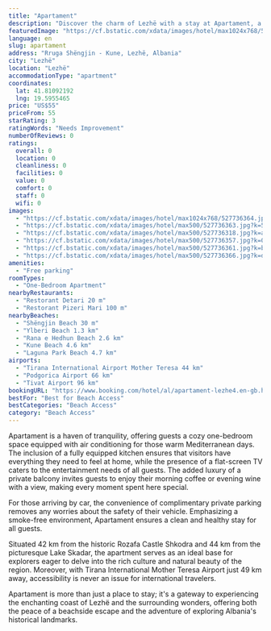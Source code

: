 ```yaml
---
title: "Apartament"
description: "Discover the charm of Lezhë with a stay at Apartament, a prime choice for travelers seeking comfort and convenience mere steps from Shëngjin Beach."
featuredImage: "https://cf.bstatic.com/xdata/images/hotel/max1024x768/527736364.jpg?k=afd07f61ab3d273e2da087b7e1ec61c08e4d29f8ea6fdf9ba0cd487c3d7117a5&o=&hp=1"
language: en
slug: apartament
address: "Rruga Shëngjin - Kune, Lezhë, Albania"
city: "Lezhë"
location: "Lezhë"
accommodationType: "apartment"
coordinates:
  lat: 41.81092192
  lng: 19.5955465
price: "US$55"
priceFrom: 55
starRating: 3
ratingWords: "Needs Improvement"
numberOfReviews: 0
ratings:
  overall: 0
  location: 0
  cleanliness: 0
  facilities: 0
  value: 0
  comfort: 0
  staff: 0
  wifi: 0
images:
  - "https://cf.bstatic.com/xdata/images/hotel/max1024x768/527736364.jpg?k=afd07f61ab3d273e2da087b7e1ec61c08e4d29f8ea6fdf9ba0cd487c3d7117a5&o=&hp=1"
  - "https://cf.bstatic.com/xdata/images/hotel/max500/527736363.jpg?k=5d9f5079750a9dcca75c992f4d17be919cd0e161b8d9559efc40638695dd8ebb&o=&hp=1"
  - "https://cf.bstatic.com/xdata/images/hotel/max500/527736318.jpg?k=aee16a3a6e6ba5b2b2fac6df38c6bcc8170b109e4fa0635ba67ab2ccabe8c1d0&o=&hp=1"
  - "https://cf.bstatic.com/xdata/images/hotel/max500/527736357.jpg?k=0669c088f1640eea47f8b34672fdc37b23a44f60b4a91dc55ce4a98afe1da7f6&o=&hp=1"
  - "https://cf.bstatic.com/xdata/images/hotel/max500/527736361.jpg?k=bd076b09c7f85960a92c5671b998d6f7b698b98b4519bcbb1bb9b65b3c078f8d&o=&hp=1"
  - "https://cf.bstatic.com/xdata/images/hotel/max500/527736366.jpg?k=ddd2da2a73573f94a50e9ce061fbc77385746fe1fdb9c4689a50e3da6c05034d&o=&hp=1"
amenities:
  - "Free parking"
roomTypes:
  - "One-Bedroom Apartment"
nearbyRestaurants:
  - "Restorant Detari 20 m"
  - "Restorant Pizeri Mari 100 m"
nearbyBeaches:
  - "Shëngjin Beach 30 m"
  - "Ylberi Beach 1.3 km"
  - "Rana e Hedhun Beach 2.6 km"
  - "Kune Beach 4.6 km"
  - "Laguna Park Beach 4.7 km"
airports:
  - "Tirana International Airport Mother Teresa 44 km"
  - "Podgorica Airport 66 km"
  - "Tivat Airport 96 km"
bookingURL: "https://www.booking.com/hotel/al/apartament-lezhe4.en-gb.html?aid=8035640"
bestFor: "Best for Beach Access"
bestCategories: "Beach Access"
category: "Beach Access"
---
```


Apartament is a haven of tranquility, offering guests a cozy one-bedroom space equipped with air conditioning for those warm Mediterranean days. The inclusion of a fully equipped kitchen ensures that visitors have everything they need to feel at home, while the presence of a flat-screen TV caters to the entertainment needs of all guests. The added luxury of a private balcony invites guests to enjoy their morning coffee or evening wine with a view, making every moment spent here special.

For those arriving by car, the convenience of complimentary private parking removes any worries about the safety of their vehicle. Emphasizing a smoke-free environment, Apartament ensures a clean and healthy stay for all guests.

Situated 42 km from the historic Rozafa Castle Shkodra and 44 km from the picturesque Lake Skadar, the apartment serves as an ideal base for explorers eager to delve into the rich culture and natural beauty of the region. Moreover, with Tirana International Mother Teresa Airport just 49 km away, accessibility is never an issue for international travelers.

Apartament is more than just a place to stay; it's a gateway to experiencing the enchanting coast of Lezhë and the surrounding wonders, offering both the peace of a beachside escape and the adventure of exploring Albania's historical landmarks.